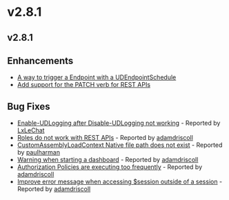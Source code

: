 # v2.8.1

## v2.8.1

## Enhancements

* [A way to trigger a Endpoint with a UDEndpointSchedule](https://github.com/ironmansoftware/universal-dashboard/issues/1381)
* [Add support for the PATCH verb for REST APIs](https://github.com/ironmansoftware/universal-dashboard/issues/1365)

## Bug Fixes

* [Enable-UDLogging after Disable-UDLogging not working](https://github.com/ironmansoftware/universal-dashboard/issues/1389) - Reported by [LxLeChat](https://github.com/LxLeChat)
* [Roles do not work with REST APIs](https://github.com/ironmansoftware/universal-dashboard/issues/1383) - Reported by [adamdriscoll](https://github.com/adamdriscoll)
* [CustomAssemblyLoadContext Native file path does not exist](https://github.com/ironmansoftware/universal-dashboard/issues/1375) - Reported by [paulharman](https://github.com/paulharman)
* [Warning when starting a dashboard](https://github.com/ironmansoftware/universal-dashboard/issues/1373) - Reported by [adamdriscoll](https://github.com/adamdriscoll)
* [Authorization Policies are executing too frequently](https://github.com/ironmansoftware/universal-dashboard/issues/1372) - Reported by [adamdriscoll](https://github.com/adamdriscoll)
* [Improve error message when accessing $session outside of a session](https://github.com/ironmansoftware/universal-dashboard/issues/1369) - Reported by [adamdriscoll](https://github.com/adamdriscoll)

